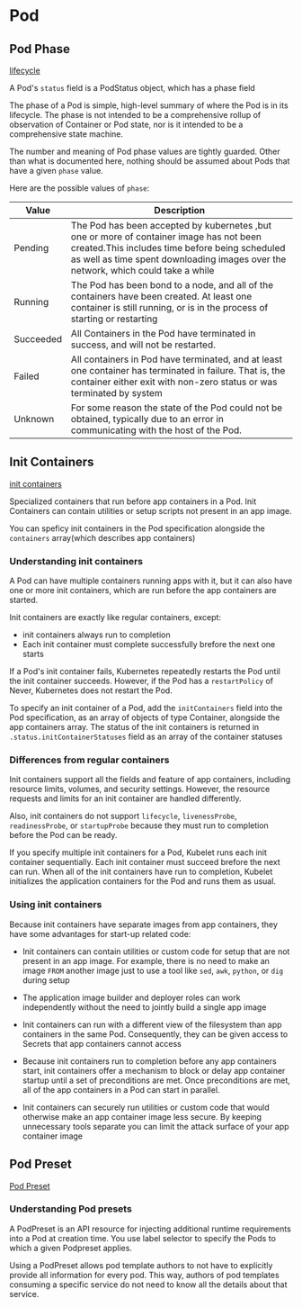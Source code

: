 # Pod

## Pod Phase

[lifecycle](https://kubernetes.io/docs/concepts/workloads/pods/pod-lifecycle/)

A Pod's ```status``` field is a PodStatus object, which has a phase field

The phase of a Pod is simple, high-level summary of where the Pod is in its lifecycle. The phase is not intended to be a comprehensive rollup of observation of Container or Pod state, nor is it intended to be a comprehensive state machine.

The number and meaning of Pod phase values are tightly guarded. Other than what is documented here, nothing should be assumed about Pods that have a given ```phase``` value.

Here are the possible values of ```phase```:

|Value|Description|
|-|-|
|Pending|The Pod has been accepted by kubernetes ,but one or more of container image has not been created.This includes time before being scheduled as well as time spent downloading images over the network, which could take a while|
|Running|The Pod has been bond to a node, and all of the containers have been created. At least one container is still running, or is in the process of starting or restarting|
|Succeeded|All Containers in the Pod have terminated in success, and will not be restarted.|
|Failed|All containers in Pod have terminated, and at least one container has terminated in failure. That is, the container either exit with non-zero status or was terminated by system|
|Unknown|For some reason the state of the Pod could not be obtained, typically due to an error in communicating with the host of the Pod.|

## Init Containers

[init containers](https://kubernetes.io/docs/concepts/workloads/pods/init-containers/)

Specialized containers that run before app containers in a Pod. Init Containers can contain utilities or setup scripts not present in an app image.

You can speficy init containers in the Pod specification alongside the ```containers``` array(which describes app containers)

### Understanding init containers

A Pod can have multiple containers running apps with it, but it can also have one or more init containers, which are run before the app containers are started.

Init containers are exactly like regular containers, except:

- init containers always run to completion
- Each init container must complete successfully brefore the next one starts

If a Pod's init container fails, Kubernetes repeatedly restarts the Pod until the init container succeeds. However, if the Pod has a ```restartPolicy``` of Never, Kubernetes does not restart the Pod.

To specify an init container of a Pod, add the ```initContainers``` field into the Pod specification, as an array of objects of type Container, alongside the app containers array. The status of the init containers is returned in ```.status.initContainerStatuses``` field as an array of the container statuses

### Differences from regular containers

Init containers support all the fields and feature of app containers, including resource limits, volumes, and security settings. However, the resource requests and limits for an init container are handled differently.

Also, init containers do not support ```lifecycle```, ```livenessProbe```, ```readinessProbe```, or ```startupProbe``` because they must run to completion before the Pod can be ready.

If you specify multiple init containers for a Pod, Kubelet runs each init container sequentially. Each init container must succeed brefore the next can run. When all of the init containers have run to completion, Kubelet initializes the application containers for the Pod and runs them as usual.

### Using init containers

Because init containers have separate images from app containers, they have some advantages for start-up related code:

- Init containers can contain utilities or custom code for setup that are not present in an app image. For example, there is no need to make an image ```FROM``` another image just to use a tool like `sed`, `awk`, `python`, or `dig` during setup

- The application image builder and deployer roles can work independently without the need to jointly build a single app image

- Init containers can run with a different view of the filesystem than app containers in the same Pod. Consequently, they can be given access to Secrets that app containers cannot access

- Because init containers run to completion before any app containers start, init containers offer a mechanism to block or delay app container startup until a set of preconditions are met. Once preconditions are met, all of the app containers in a Pod can start in parallel.

- Init containers can securely run utilities or custom code that would otherwise make an app container image less secure. By keeping unnecessary tools separate you can limit the attack surface of your app container image



## Pod Preset

[Pod Preset](https://kubernetes.io/docs/concepts/workloads/pods/podpreset/)

### Understanding Pod presets

A PodPreset is an API resource for injecting additional runtime requirements into a Pod at creation time. You use label selector to specify the Pods to which a given Podpreset applies.

Using a PodPreset allows pod template authors to not have to explicitly provide all information for every pod. This way, authors of pod templates consuming a specific service do not need to know all the details about that service.